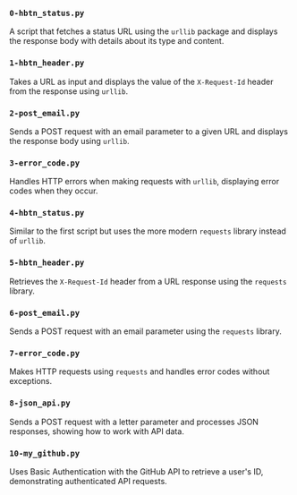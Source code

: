 ### `0-hbtn_status.py`
A script that fetches a status URL using the `urllib` package and displays the response body with details about its type and content.

### `1-hbtn_header.py`
Takes a URL as input and displays the value of the `X-Request-Id` header from the response using `urllib`.

### `2-post_email.py`
Sends a POST request with an email parameter to a given URL and displays the response body using `urllib`.

### `3-error_code.py`
Handles HTTP errors when making requests with `urllib`, displaying error codes when they occur.

### `4-hbtn_status.py`
Similar to the first script but uses the more modern `requests` library instead of `urllib`.

### `5-hbtn_header.py`
Retrieves the `X-Request-Id` header from a URL response using the `requests` library.

### `6-post_email.py`
Sends a POST request with an email parameter using the `requests` library.

### `7-error_code.py`
Makes HTTP requests using `requests` and handles error codes without exceptions.

### `8-json_api.py`
Sends a POST request with a letter parameter and processes JSON responses, showing how to work with API data.

### `10-my_github.py`
Uses Basic Authentication with the GitHub API to retrieve a user's ID, demonstrating authenticated API requests.